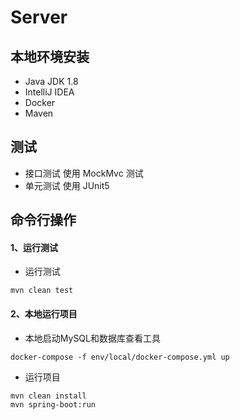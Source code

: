# Server

## 本地环境安装

- Java JDK 1.8
- IntelliJ IDEA
- Docker
- Maven

## 测试

- 接口测试 使用 MockMvc 测试
- 单元测试 使用 JUnit5

## 命令行操作

#### 1、运行测试

* 运行测试

```shell
mvn clean test
```

#### 2、本地运行项目

* 本地启动MySQL和数据库查看工具

```shell
docker-compose -f env/local/docker-compose.yml up
```

* 运行项目

```shell
mvn clean install
mvn spring-boot:run
 ```

